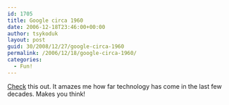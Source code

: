 ```yaml
---
id: 1705
title: Google circa 1960
date: 2006-12-18T23:46:00+00:00
author: tsykoduk
layout: post
guid: 30/2008/12/27/google-circa-1960
permalink: /2006/12/18/google-circa-1960/
categories:
  - Fun!
---
```

<p><a href="http://fury.com/images/weblog/google_circa_1960.jpg">Check</a> this out. It amazes me how far technology has come in the last few decades. Makes you think!</p>